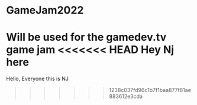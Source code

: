 # GameJam2022
Will be used for the gamedev.tv game jam 
<<<<<<< HEAD
Hey Nj here
=======
Hello, Everyone this is NJ

>>>>>>> 1238c037fd96c1b7f1baa877f81ae883612e3cda
